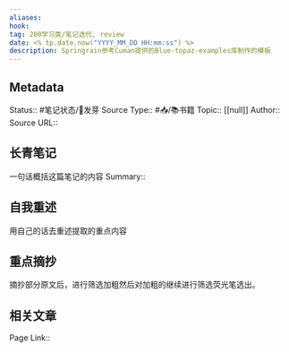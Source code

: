 ```yaml
---
aliases: 
hook: 
tag: 200学习类/笔记迭代, review
date: <% tp.date.now("YYYY_MM_DD HH:mm:ss") %>
description: Springrain参考Cuman提供的Blue-topaz-examples库制作的模板
---
```


## Metadata
Status::    #笔记状态/🌱发芽
Source Type::  #📥/📚书籍 
Topic:: [[null]]
Author:: 
Source URL:: 

## 长青笔记
一句话概括这篇笔记的内容
Summary:: 

## 自我重述
用自己的话去重述提取的重点内容


## 重点摘抄
摘抄部分原文后，进行筛选加粗然后对加粗的继续进行筛选荧光笔选出。


## 相关文章
Page Link::  
